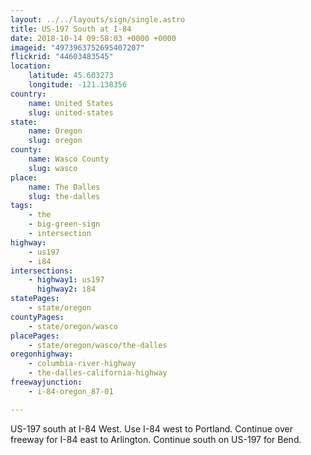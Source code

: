 ```yaml
---
layout: ../../layouts/sign/single.astro
title: US-197 South at I-84
date: 2018-10-14 09:58:03 +0000 +0000
imageid: "4973963752695407207"
flickrid: "44603483545"
location:
    latitude: 45.603273
    longitude: -121.138356
country:
    name: United States
    slug: united-states
state:
    name: Oregon
    slug: oregon
county:
    name: Wasco County
    slug: wasco
place:
    name: The Dalles
    slug: the-dalles
tags:
    - the
    - big-green-sign
    - intersection
highway:
    - us197
    - i84
intersections:
    - highway1: us197
      highway2: i84
statePages:
    - state/oregon
countyPages:
    - state/oregon/wasco
placePages:
    - state/oregon/wasco/the-dalles
oregonhighway:
    - columbia-river-highway
    - the-dalles-california-highway
freewayjunction:
    - i-84-oregon_87-01

---
```

US-197 south at I-84 West.  Use  I-84 west to Portland.  Continue over freeway for I-84 east to Arlington.  Continue south on US-197 for Bend.